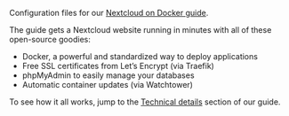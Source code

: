 Configuration files for our [Nextcloud on Docker
guide](https://docs.bytemark.co.uk/).

The guide gets a Nextcloud website running in minutes with all of these
open-source goodies:

* Docker, a powerful and standardized way to deploy applications
* Free SSL certificates from Let’s Encrypt (via Traefik)
* phpMyAdmin to easily manage your databases
* Automatic container updates (via Watchtower)

To see how it all works, jump to the [Technical
details](https://docs.bytemark.co.uk/)
section of our guide.
